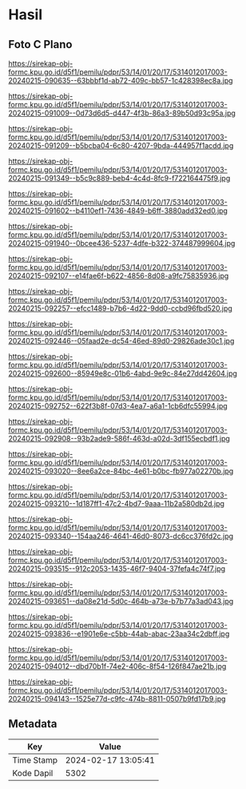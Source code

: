 # Hasil

## Foto C Plano

https://sirekap-obj-formc.kpu.go.id/d5f1/pemilu/pdpr/53/14/01/20/17/5314012017003-20240215-090635--63bbbf1d-ab72-409c-bb57-1c428398ec8a.jpg

https://sirekap-obj-formc.kpu.go.id/d5f1/pemilu/pdpr/53/14/01/20/17/5314012017003-20240215-091009--0d73d6d5-d447-4f3b-86a3-89b50d93c95a.jpg

https://sirekap-obj-formc.kpu.go.id/d5f1/pemilu/pdpr/53/14/01/20/17/5314012017003-20240215-091209--b5bcba04-6c80-4207-9bda-444957f1acdd.jpg

https://sirekap-obj-formc.kpu.go.id/d5f1/pemilu/pdpr/53/14/01/20/17/5314012017003-20240215-091349--b5c9c889-beb4-4c4d-8fc9-f722164475f9.jpg

https://sirekap-obj-formc.kpu.go.id/d5f1/pemilu/pdpr/53/14/01/20/17/5314012017003-20240215-091602--b4110ef1-7436-4849-b6ff-3880add32ed0.jpg

https://sirekap-obj-formc.kpu.go.id/d5f1/pemilu/pdpr/53/14/01/20/17/5314012017003-20240215-091940--0bcee436-5237-4dfe-b322-374487999604.jpg

https://sirekap-obj-formc.kpu.go.id/d5f1/pemilu/pdpr/53/14/01/20/17/5314012017003-20240215-092107--e14fae6f-b622-4856-8d08-a9fc75835936.jpg

https://sirekap-obj-formc.kpu.go.id/d5f1/pemilu/pdpr/53/14/01/20/17/5314012017003-20240215-092257--efcc1489-b7b6-4d22-9dd0-ccbd96fbd520.jpg

https://sirekap-obj-formc.kpu.go.id/d5f1/pemilu/pdpr/53/14/01/20/17/5314012017003-20240215-092446--05faad2e-dc54-46ed-89d0-29826ade30c1.jpg

https://sirekap-obj-formc.kpu.go.id/d5f1/pemilu/pdpr/53/14/01/20/17/5314012017003-20240215-092600--85949e8c-01b6-4abd-9e9c-84e27dd42604.jpg

https://sirekap-obj-formc.kpu.go.id/d5f1/pemilu/pdpr/53/14/01/20/17/5314012017003-20240215-092752--622f3b8f-07d3-4ea7-a6a1-1cb6dfc55994.jpg

https://sirekap-obj-formc.kpu.go.id/d5f1/pemilu/pdpr/53/14/01/20/17/5314012017003-20240215-092908--93b2ade9-586f-463d-a02d-3df155ecbdf1.jpg

https://sirekap-obj-formc.kpu.go.id/d5f1/pemilu/pdpr/53/14/01/20/17/5314012017003-20240215-093020--8ee6a2ce-84bc-4e61-b0bc-fb977a02270b.jpg

https://sirekap-obj-formc.kpu.go.id/d5f1/pemilu/pdpr/53/14/01/20/17/5314012017003-20240215-093210--1d187ff1-47c2-4bd7-9aaa-11b2a580db2d.jpg

https://sirekap-obj-formc.kpu.go.id/d5f1/pemilu/pdpr/53/14/01/20/17/5314012017003-20240215-093340--154aa246-4641-46d0-8073-dc6cc376fd2c.jpg

https://sirekap-obj-formc.kpu.go.id/d5f1/pemilu/pdpr/53/14/01/20/17/5314012017003-20240215-093515--912c2053-1435-46f7-9404-37fefa4c74f7.jpg

https://sirekap-obj-formc.kpu.go.id/d5f1/pemilu/pdpr/53/14/01/20/17/5314012017003-20240215-093651--da08e21d-5d0c-464b-a73e-b7b77a3ad043.jpg

https://sirekap-obj-formc.kpu.go.id/d5f1/pemilu/pdpr/53/14/01/20/17/5314012017003-20240215-093836--e1901e6e-c5bb-44ab-abac-23aa34c2dbff.jpg

https://sirekap-obj-formc.kpu.go.id/d5f1/pemilu/pdpr/53/14/01/20/17/5314012017003-20240215-094012--dbd70b1f-74e2-406c-8f54-126f847ae21b.jpg

https://sirekap-obj-formc.kpu.go.id/d5f1/pemilu/pdpr/53/14/01/20/17/5314012017003-20240215-094143--1525e77d-c9fc-474b-8811-0507b9fd17b9.jpg


## Metadata

| Key        | Value               |
| ---------- | ------------------- |
| Time Stamp | 2024-02-17 13:05:41 |
| Kode Dapil | 5302                |



